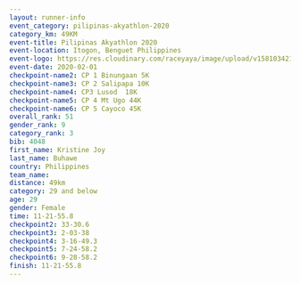 ```yaml
--- 
layout: runner-info 
event_category: pilipinas-akyathlon-2020 
category_km: 49KM 
event-title: Pilipinas Akyathlon 2020 
event-location: Itogon, Benguet Philippines 
event-logo: https://res.cloudinary.com/raceyaya/image/upload/v1581034212/logo/ph-akyathlon_ldmu3f.png 
event-date: 2020-02-01 
checkpoint-name2: CP 1 Binungaan 5K 
checkpoint-name3: CP 2 Salipapa 10K 
checkpoint-name4: CP3 Lusod  18K 
checkpoint-name5: CP 4 Mt Ugo 44K 
checkpoint-name6: CP 5 Cayoco 45K 
overall_rank: 51
gender_rank: 9
category_rank: 3
bib: 4048
first_name: Kristine Joy
last_name: Buhawe
country: Philippines
team_name: 
distance: 49km
category: 29 and below
age: 29
gender: Female
time: 11-21-55.8
checkpoint2: 33-30.6
checkpoint3: 2-03-38
checkpoint4: 3-16-49.3
checkpoint5: 7-24-58.2
checkpoint6: 9-28-58.2
finish: 11-21-55.8
--- 
```

